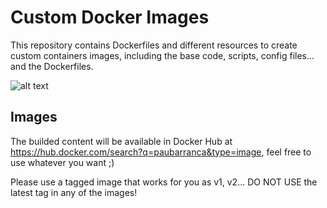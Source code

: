# Custom Docker Images

This repository contains Dockerfiles and different resources to create custom containers images, including the base code, scripts, config files... and the Dockerfiles.

![alt text](https://i2.wp.com/blog.ichasco.com/wp-content/uploads/2017/06/compose-1-1.png?resize=453%2C261&ssl=1)

Images
------

The builded content will be available in Docker Hub at https://hub.docker.com/search?q=paubarranca&type=image, feel free to use whatever you want ;)

Please use a tagged image that works for you as v1, v2... DO NOT USE the latest tag in any of the images!
